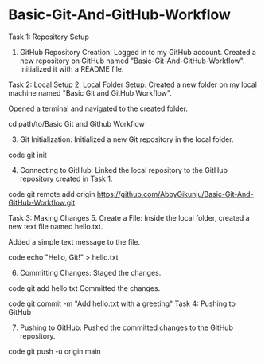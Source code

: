 # Basic-Git-And-GitHub-Workflow

Task 1: Repository Setup
1. GitHub Repository Creation:
Logged in to my GitHub account.
Created a new repository on GitHub named "Basic-Git-And-GitHub-Workflow".
Initialized it with a README file.

Task 2: Local Setup
2. Local Folder Setup:
Created a new folder on my local machine named "Basic Git and GitHub Workflow".

Opened a terminal and navigated to the created folder.

cd path/to/Basic Git and Github Workflow

3. Git Initialization:
Initialized a new Git repository in the local folder.


code
git init

4. Connecting to GitHub:
Linked the local repository to the GitHub repository created in Task 1.

code
git remote add origin https://github.com/AbbyGikunju/Basic-Git-And-GitHub-Workflow.git

Task 3: Making Changes
5. Create a File:
Inside the local folder, created a new text file named hello.txt.

Added a simple text message to the file.

code
echo "Hello, Git!" > hello.txt

6. Committing Changes:
Staged the changes.


code
git add hello.txt
Committed the changes.

code
git commit -m "Add hello.txt with a greeting"
Task 4: Pushing to GitHub

7. Pushing to GitHub:
Pushed the committed changes to the GitHub repository.

code
git push -u origin main

